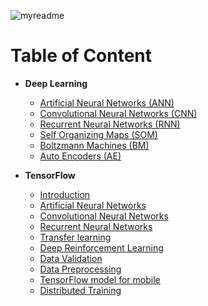 ![myreadme](https://user-images.githubusercontent.com/70707092/95544092-d0b72880-09bf-11eb-90f7-bdca493307f7.png)

# Table of Content

- **Deep Learning**

    - [Artificial Neural Networks (ANN)](https://github.com/mareksturek/deep-learning/blob/main/notebooks/01_artificial_neural_network.ipynb)
    - [Convolutional Neural Networks (CNN)](https://github.com/mareksturek/deep-learning/blob/main/notebooks/02_convolutional_neural_network.ipynb)
    - [Recurrent Neural Networks (RNN)](https://github.com/mareksturek/deep-learning/blob/main/notebooks/03_recurrent_neural_network.ipynb)
    - [Self Organizing Maps (SOM)](https://github.com/mareksturek/deep-learning/blob/main/notebooks/04_self_organizing_maps.ipynb)
    - [Boltzmann Machines (BM)](https://github.com/mareksturek/deep-learning/blob/main/notebooks/05_boltzmann_machine.ipynb)   
    - [Auto Encoders (AE)](https://github.com/mareksturek/deep-learning/blob/main/notebooks/06_auto_encoders.ipynb)


- **TensorFlow**

    - [Introduction](https://github.com/mareksturek/deep-learning/blob/main/tensorflow/01_tf_introduction.ipynb)
    - [Artificial Neural Networks](https://github.com/mareksturek/deep-learning/blob/main/tensorflow/02_tf_ann_fashion_mnist.ipynb)
    - [Convolutional Neural Networks](https://github.com/mareksturek/deep-learning/blob/main/tensorflow/03_tf_cnn_ciraf.ipynb)
    - [Recurrent Neural Networks](https://github.com/mareksturek/deep-learning/blob/main/tensorflow/04_tf_rnn_imdb.ipynb)
    - [Transfer learning](https://github.com/mareksturek/deep-learning/blob/main/tensorflow/05_tf_transfer_learning_dog_cat.ipynb)
    - [Deep Reinforcement Learning](https://github.com/mareksturek/deep-learning/blob/main/tensorflow/06_tf_drl_stock_market.ipynb)
    - [Data Validation](https://github.com/mareksturek/deep-learning/blob/main/tensorflow/07_tf_data_validation.ipynb)
    - [Data Preprocessing](https://github.com/mareksturek/deep-learning/blob/main/tensorflow/08_tf_data_preprocessing.ipynb)
    - [TensorFlow model for mobile](https://github.com/mareksturek/deep-learning/blob/main/tensorflow/09_tf_mobile_device.ipynb)
    - [Distributed Training](https://github.com/mareksturek/deep-learning/blob/main/tensorflow/10_tf_distributed_training.ipynb)